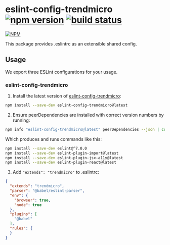 # eslint-config-trendmicro [![npm version](https://badge.fury.io/js/eslint-config-trendmicro.svg)](http://badge.fury.io/js/eslint-config-trendmicro) [![build status](https://travis-ci.org/trendmicro-frontend/eslint-config-trendmicro.svg?branch=master)](https://travis-ci.org/trendmicro-frontend/eslint-config-trendmicro)

[![NPM](https://nodei.co/npm/eslint-config-trendmicro.png?downloads=true&stars=true)](https://www.npmjs.com/package/eslint-config-trendmicro)

This package provides .eslintrc as an extensible shared config.

## Usage

We export three ESLint configurations for your usage.

### eslint-config-trendmicro

1. Install the latest version of [eslint-config-trendmicro](https://github.com/trendmicro-frontend/eslint-config-trendmicro):
  ```sh
  npm install --save-dev eslint-config-trendmicro@latest
  ```

2. Ensure peerDependencies are installed with correct version numbers by running:
  ```sh
  npm info "eslint-config-trendmicro@latest" peerDependencies --json | command sed 's/[\{\},]//g ; s/: /@/g' | xargs -L1 npm install --save-dev
  ```

  Which produces and runs commands like this:

  ```sh
  npm install --save-dev eslint@^7.0.0
  npm install --save-dev eslint-plugin-import@latest
  npm install --save-dev eslint-plugin-jsx-a11y@latest
  npm install --save-dev eslint-plugin-react@latest
  ```

3. Add `"extends": "trendmicro"` to .eslintrc:
  ```json
  {
    "extends": "trendmicro",
    "parser": "@babel/eslint-parser",
    "env": {
      "browser": true,
      "node": true
    },
    "plugins": [
      "@babel"
    ],
    "rules": {
    }
  }
  ```
